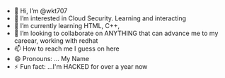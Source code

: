 - 👋 Hi, I’m @wkt707
- 👀 I’m interested in Cloud Security. Learning and interacting  
- 🌱 I’m currently learning HTML, C++, 
- 💞️ I’m looking to collaborate on ANYTHING that can advance me to my careear, working with redhat
- 📫 How to reach me I guess on here  
- 😄 Pronouns: ... My Name  
- ⚡ Fun fact: ...I'm HACKED for over a year now

<!---
wkt707/wkt707 is a ✨ special ✨ repository because its `README.md` (this file) appears on your GitHub profile.
You can click the Preview link to take a look at your changes.
--->
